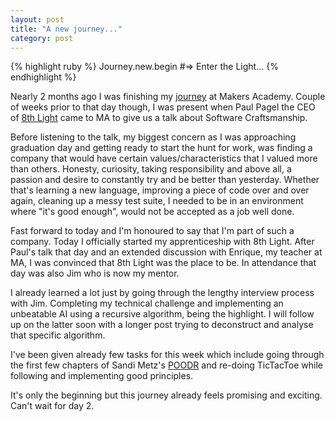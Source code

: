 ```yaml
---
layout: post
title: "A new journey..."
category: post
---
```


{% highlight ruby %}
Journey.new.begin
#=> Enter the Light...
{% endhighlight %}

Nearly 2 months ago I was finishing my [journey](http://shokunin.roon.io) at Makers Academy. Couple of weeks prior to that day though, I was present when Paul Pagel the CEO of [8th Light](http://8thlight.com) came to MA to give us a talk about Software Craftsmanship.

Before listening to the talk, my biggest concern as I was approaching graduation day and getting ready to start the hunt for work, was finding a company that would have certain values/characteristics that I valued more than others. Honesty, curiosity, taking responsibility and above all, a passion and desire to constantly try and be better than yesterday. Whether that's learning a new language, improving a piece of code over and over again, cleaning up a messy test suite, I needed to be in an environment where "it's good enough", would not be accepted as a job well done.

Fast forward to today and I'm honoured to say that I'm part of such a company. Today I officially started my apprenticeship with 8th Light. After Paul's talk that day and an extended discussion with Enrique, my teacher at MA, I was convinced that 8th Light was the place to be. In attendance that day was also Jim who is now my mentor. 

I already learned a lot just by going through the lengthy interview process with Jim. Completing my technical challenge and implementing an unbeatable AI using a recursive algorithm, being the highlight. I will follow up on the latter soon with a longer post trying to deconstruct and analyse that specific algorithm.

I've been given already few tasks for this week which include going through the first few chapters of Sandi Metz's [POODR](http://www.sandimetz.com/poodr/) and re-doing TicTacToe while following and implementing good principles.

It's only the beginning but this journey already feels promising and exciting. Can't wait for day 2.
